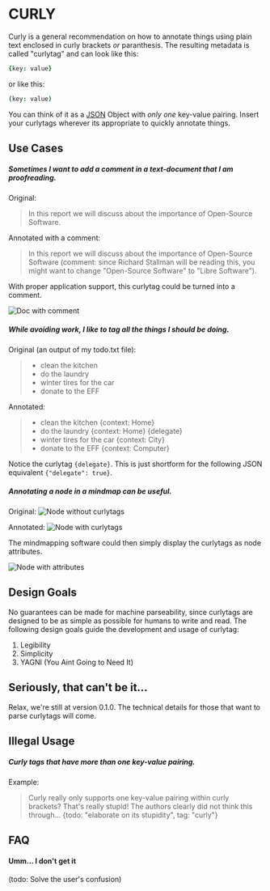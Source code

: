 # CURLY

Curly is a general recommendation on how to annotate things using plain text enclosed in curly brackets _or_ paranthesis. The resulting metadata is called "curlytag" and can look like this:

```cson
{key: value}
```
or like this:
```cson
(key: value)
```


You can think of it as a [JSON](http://json.org/) Object with *only one* key-value pairing. Insert your curlytags wherever its appropriate to quickly annotate things.

## Use Cases

##### Sometimes I want to add a comment in a text-document that I am proofreading.

Original:

> In this report we will discuss about the importance of Open-Source Software.

Annotated with a comment:

> In this report we will discuss about the importance of Open-Source Software (comment: since Richard Stallman will be reading this, you might want to change "Open-Source Software" to "Libre Software").

With proper application support, this curlytag could be turned into a comment.

![Doc with comment](https://cip.li/res/curly_oss_comment.png)

##### While avoiding work, I like to tag all the things I should be doing.

Original (an output of my todo.txt file):

> - clean the kitchen
> - do the laundry
> - winter tires for the car
> - donate to the EFF

Annotated:

> - clean the kitchen {context: Home}
> - do the laundry {context: Home} {delegate}
> - winter tires for the car {context: City}
> - donate to the EFF {context: Computer}

Notice the curlytag `{delegate}`. This is just shortform for the following JSON equivalent `{"delegate": true}`.

##### Annotating a node in a mindmap can be useful.

Original: 
![Node without curlytags](https://cip.li/res/curly_mindmap_no_tags.png)

Annotated:
![Node with curlytags](https://cip.li/res/curly_mindmap_with_tags.png)

The mindmapping software could then simply display the curlytags as node attributes.

![Node with attributes](https://cip.li/res/curly_mindmap_with_attributes.png)

## Design Goals

No guarantees can be made for machine parseability, since curlytags are designed to be as simple as possible for humans to write and read. The following design goals guide the development and usage of curlytag:

1. Legibility
2. Simplicity
3. YAGNI (You Aint Going to Need It)

## Seriously, that can't be it...

Relax, we're still at version 0.1.0. The technical details for those that want to parse curlytags will come. 

## Illegal Usage

##### Curly tags that have *more than one* key-value pairing.

Example:

> Curly really only supports one key-value pairing within curly brackets? That's really stupid! The authors clearly did not think this through... {todo: "elaborate on its stupidity", tag: "curly"}

## FAQ

#### Umm... I don't get it

(todo: Solve the user's confusion)
